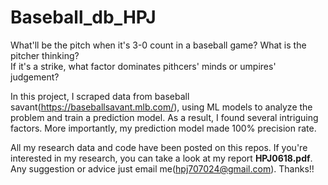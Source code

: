 # Baseball_db_HPJ

What'll be the pitch when it's 3-0 count in a baseball game? What is the pitcher thinking? <br>
If it's a strike, what factor dominates pithcers' minds or umpires' judgement?

In this project, I scraped data from baseball savant(https://baseballsavant.mlb.com/), using ML models to analyze the problem and train a prediction model.
As a result, I found several intriguing factors. More importantly, my prediction model made 100% precision rate.

All my research data and code have been posted on this repos. If you're interested in my research, you can take a look at my report **HPJ0618.pdf**. Any suggestion or advice just email me(hpj707024@gmail.com). Thanks!!
